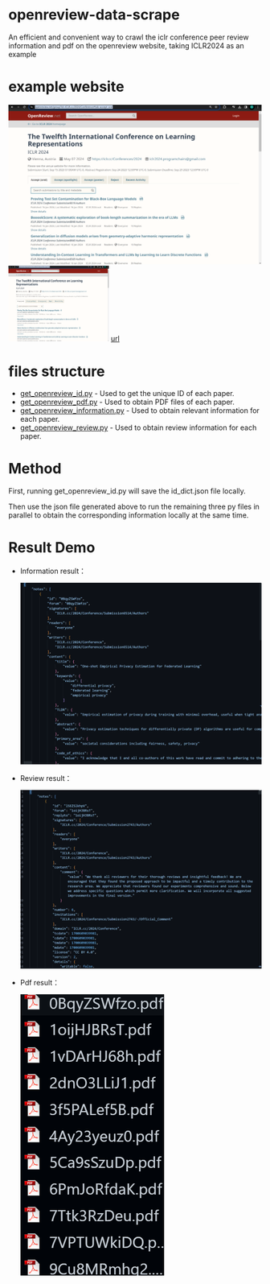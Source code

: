 # openreview-data-scrape
An efficient and convenient way to crawl the iclr conference peer review information and pdf on the openreview website, taking ICLR2024 as an example

# example website
![ICLR 2024](images/1707112876582.jpg)
<img src="images/1707112876582.jpg" alt="ICLR 2024" width="200" height="150">
[url](https://openreview.net/group?id=ICLR.cc/2024/Conference#tab-accept-oral)


# files structure 
  - [get_openreview_id.py](#文件1.1) - Used to get the unique ID of each paper.
  - [get_openreview_pdf.py](#文件1.2) - Used to obtain PDF files of each paper.
  - [get_openreview_information.py](#文件1.3) - Used to obtain relevant information for each paper.
  - [get_openreview_review.py](#文件1.4) - Used to obtain review information for each paper.

# Method
  First, running get_openreview_id.py will save the id_dict.json file locally.

  Then use the json file generated above to run the remaining three py files in parallel to obtain the corresponding information locally at the same time.

# Result Demo
- Information result：

  ![ICLR 2024_information](images/information.jpg)
- Review result：

  ![ICLR 2024_review](images/review.jpg)
- Pdf result：

  ![ICLR 2024_pdf](images/1707113461050.jpg)
